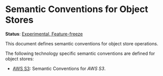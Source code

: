 <!--- Hugo front matter used to generate the website version of this page:
linkTitle: Object Stores
path_base_for_github_subdir:
  from: tmp/semconv/docs/object-stores/_index.md
  to: object-stores/README.md
--->

# Semantic Conventions for Object Stores

**Status**: [Experimental, Feature-freeze][DocumentStatus]

This document defines semantic conventions for object store operations.

The following technology specific semantic conventions are defined for object stores:

* [AWS S3](s3.md): Semantic Conventions for *AWS S3*.

[DocumentStatus]: https://github.com/open-telemetry/opentelemetry-specification/tree/v1.31.0/specification/document-status.md
